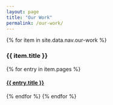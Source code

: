 ```yaml
---
layout: page
title: "Our Work"
permalink: /our-work/
---
```


<div>
    {% for item in site.data.nav.our-work %}
        <h3>{{ item.title }}</h3>
        {% for entry in item.pages %}
            <a href="{{ entry.url }}">
                <h4>{{ entry.title }}</h4>
            </a>
        {% endfor %}
    {% endfor %}
</div>

